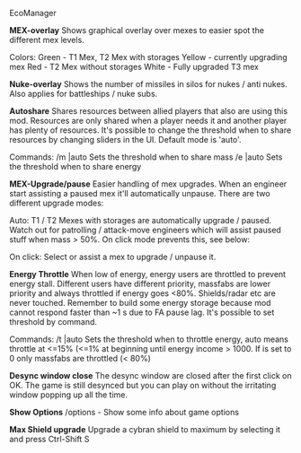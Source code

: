 EcoManager

__MEX-overlay__
Shows graphical overlay over mexes to easier spot the different mex levels.

Colors:
Green - T1 Mex, T2 Mex with storages
Yellow - currently upgrading mex
Red - T2 Mex without storages
White - Fully upgraded T3 mex

__Nuke-overlay__ 
Shows the number of missiles in silos for nukes / anti nukes. Also applies for battleships / nuke subs.

__Autoshare__
Shares resources between allied players that also are using this mod. Resources are only shared when a player needs it and another player has plenty of resources.
It's possible to change the threshold when to share resources by changing sliders in the UI. Default mode is 'auto'.

Commands:
/m <amount>|auto
Sets the threshold when to share mass
/e <amount>|auto
Sets the threshold when to share energy

__MEX-Upgrade/pause__
Easier handling of mex upgrades. When an engineer start assisting a paused mex it'll automatically unpause. There are two different upgrade modes:

Auto:
T1 / T2 Mexes with storages are automatically upgrade / paused. Watch out for patrolling / attack-move engineers which will assist paused stuff when mass > 50%.
On click mode prevents this, see below:

On click:
Select or assist a mex to upgrade / unpause it.

__Energy Throttle__
When low of energy, energy users are throttled to prevent energy stall. Different users have different priority, massfabs are lower priority and always throttled if energy goes <80%. 
Shields/radar etc are never touched. Remember to build some energy storage because mod cannot respond faster than ~1 s due to FA pause lag. It's possible to set threshold by command. 

Commands:
/t <amount>|auto
Sets the threshold when to throttle energy, auto means throttle at <=15% (<=1% at beginning until energy income > 1000.
If <amount> is set to 0 only massfabs are throttled (< 80%)


__Desync window close__
The desync window are closed after the first click on OK. The game is still desynced but you can play on without the irritating window popping up all the time.

__Show Options__
/options - Show some info about game options

__Max Shield upgrade__
Upgrade a cybran shield to maximum by selecting it and press Ctrl-Shift S
